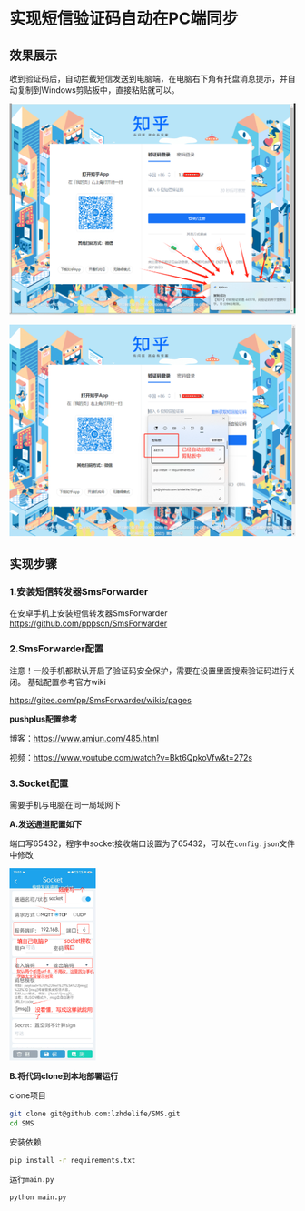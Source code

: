 # 实现短信验证码自动在PC端同步

## 效果展示

收到验证码后，自动拦截短信发送到电脑端，在电脑右下角有托盘消息提示，并自动复制到Windows剪贴板中，直接粘贴就可以。

![image-20240812233032541](README.assets/image-20240812233032541.png)

![image-20240812233253703](README.assets/image-20240812233253703.png)



## 实现步骤

### 1.安装短信转发器SmsForwarder

在安卓手机上安装短信转发器SmsForwarder
https://github.com/pppscn/SmsForwarder

### 2.SmsForwarder配置
注意！一般手机都默认开启了验证码安全保护，需要在设置里面搜索验证码进行关闭。
基础配置参考官方wiki

https://gitee.com/pp/SmsForwarder/wikis/pages

**pushplus配置参考**

博客：https://www.amjun.com/485.html

视频：https://www.youtube.com/watch?v=Bkt6QpkoVfw&t=272s



### 3.Socket配置

需要手机与电脑在同一局域网下

**A.发送通道配置如下**

端口写65432，程序中socket接收端口设置为了65432，可以在`config.json`文件中修改

<img src="README.assets/image-20240812230315063.png" alt="image-20240812230315063" style="zoom: 33%;" />



**B.将代码clone到本地部署运行**

clone项目

```bash
git clone git@github.com:lzhdelife/SMS.git
cd SMS
```

安装依赖

```bash
pip install -r requirements.txt
```

运行`main.py`

```bash
python main.py
```

